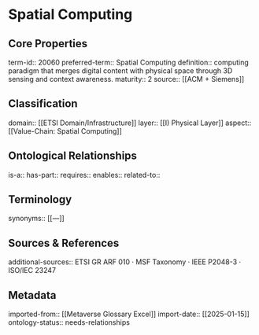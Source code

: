 # Spatial Computing

## Core Properties
term-id:: 20060
preferred-term:: Spatial Computing
definition:: computing paradigm that merges digital content with physical space through 3D sensing and context awareness.
maturity:: 2
source:: [[ACM + Siemens]]

## Classification
domain:: [[ETSI Domain/Infrastructure]]
layer:: [[I) Physical Layer]]
aspect:: [[Value-Chain: Spatial Computing]]

## Ontological Relationships
is-a:: 
has-part:: 
requires:: 
enables:: 
related-to:: 

## Terminology
synonyms:: [[—]]

## Sources & References
additional-sources:: ETSI GR ARF 010 · MSF Taxonomy · IEEE P2048-3 · ISO/IEC 23247

## Metadata
imported-from:: [[Metaverse Glossary Excel]]
import-date:: [[2025-01-15]]
ontology-status:: needs-relationships
